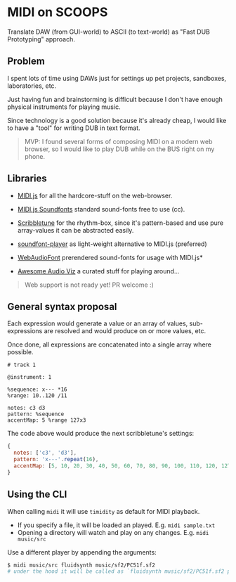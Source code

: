 # MIDI on SCOOPS

Translate DAW (from GUI-world) to ASCII (to text-world) as "Fast DUB Prototyping" approach.

## Problem

I spent lots of time using DAWs just for settings up pet projects, sandboxes, laboratories, etc.

Just having fun and brainstorming is difficult because I don't have enough physical instruments for playing music.

Since technology is a good solution because it's already cheap, I would like to have a "tool" for writing DUB in text format.

> MVP: I found several forms of composing MIDI on a modern web browser, so I would like to play DUB while on the BUS right on my phone.

## Libraries

- [MIDI.js](https://galactic.ink/midi-js/) for all the hardcore-stuff on the web-browser.
- [MIDI.js Soundfonts](https://github.com/gleitz/midi-js-soundfonts) standard sound-fonts free to use (cc).
- [Scribbletune](https://github.com/walmik/scribbletune) for the rhythm-box, since it's pattern-based and use pure array-values it can be abstracted easily.

- [soundfont-player](https://github.com/danigb/soundfont-player) as light-weight alternative to MIDI.js (preferred)
- [WebAudioFont](https://github.com/surikov/webaudiofont) prerendered sound-fonts for usage with MIDI.js*
- [Awesome Audio Viz](https://github.com/willianjusten/awesome-audio-visualization) a curated stuff for playing around...

> Web support is not ready yet! PR welcome :)

## General syntax proposal

Each expression would generate a value or an array of values, sub-expressions are resolved and would produce on or more values, etc.

Once done, all expressions are concatenated into a single array where possible.

    # track 1

    @instrument: 1

    %sequence: x--- *16
    %range: 10..120 /11

    notes: c3 d3
    pattern: %sequence
    accentMap: 5 %range 127x3

The code above would produce the next scribbletune's settings:

```js
{
  notes: ['c3', 'd3'],
  pattern: 'x---'.repeat(16),
  accentMap: [5, 10, 20, 30, 40, 50, 60, 70, 80, 90, 100, 110, 120, 127, 127, 127],
}
```

## Using the CLI

When calling `midi` it will use `timidity` as default for MIDI playback.

- If you specify a file, it will be loaded an played. E.g. `midi sample.txt`
- Opening a directory will watch and play on any changes. E.g. `midi music/src`

Use a different player by appending the arguments:

```bash
$ midi music/src fluidsynth music/sf2/PC51f.sf2
# under the hood it will be called as `fluidsynth music/sf2/PC51f.sf2 path/to/generated_midi_file.mid`
```
